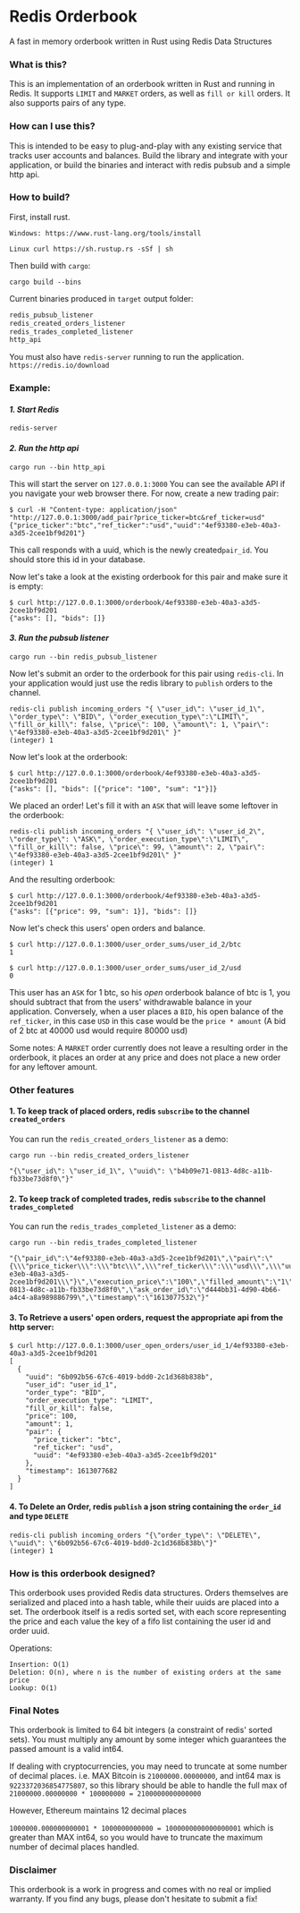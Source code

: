 # Redis Orderbook

A fast in memory orderbook written in Rust using Redis Data Structures


### What is this?
This is an implementation of an orderbook written in Rust and running in Redis.
It supports `LIMIT` and `MARKET` orders, as well as `fill or kill` orders. It also supports pairs of any type.

### How can I use this?
This is intended to be easy to plug-and-play with any existing service that tracks user accounts and balances. Build the library and integrate with your application, or build the binaries and interact with redis pubsub and a simple http api.

### How to build?

First, install rust. 

`Windows: https://www.rust-lang.org/tools/install`

`Linux curl https://sh.rustup.rs -sSf | sh`

Then build with `cargo`:

`cargo build --bins`

Current binaries produced in `target` output folder:

```asm
redis_pubsub_listener
redis_created_orders_listener
redis_trades_completed_listener
http_api
```

You must also have `redis-server` running to run the application. `https://redis.io/download`

### Example:

#### *1. Start Redis*
    redis-server

#### *2. Run the http api*
    cargo run --bin http_api

This will start the server on `127.0.0.1:3000` You can see the available API if you navigate your web browser there. For now, create a new trading pair:



```commandline
$ curl -H "Content-type: application/json" "http://127.0.0.1:3000/add_pair?price_ticker=btc&ref_ticker=usd"
{"price_ticker":"btc","ref_ticker":"usd","uuid":"4ef93380-e3eb-40a3-a3d5-2cee1bf9d201"}
```

This call responds with a uuid, which is the newly created`pair_id`. You should store this id in your database.

Now let's take a look at the existing orderbook for this pair and make sure it is empty:

```commandline
$ curl http://127.0.0.1:3000/orderbook/4ef93380-e3eb-40a3-a3d5-2cee1bf9d201
{"asks": [], "bids": []}
```

#### *3. Run the pubsub listener*
    cargo run --bin redis_pubsub_listener

Now let's submit an order to the orderbook for this pair using `redis-cli`. In your application would just use the redis library to `publish` orders to the channel.

```
redis-cli publish incoming_orders "{ \"user_id\": \"user_id_1\", \"order_type\": \"BID\", \"order_execution_type\":\"LIMIT\", \"fill_or_kill\": false, \"price\": 100, \"amount\": 1, \"pair\": \"4ef93380-e3eb-40a3-a3d5-2cee1bf9d201\" }"
(integer) 1
```

Now let's look at the orderbook:

```commandline
$ curl http://127.0.0.1:3000/orderbook/4ef93380-e3eb-40a3-a3d5-2cee1bf9d201
{"asks": [], "bids": [{"price": "100", "sum": "1"}]}
```

We placed an order! Let's fill it with an `ASK` that will leave some leftover in the orderbook:

```
redis-cli publish incoming_orders "{ \"user_id\": \"user_id_2\", \"order_type\": \"ASK\", \"order_execution_type\":\"LIMIT\", \"fill_or_kill\": false, \"price\": 99, \"amount\": 2, \"pair\": \"4ef93380-e3eb-40a3-a3d5-2cee1bf9d201\" }"
(integer) 1
```

And the resulting orderbook:

```commandline
$ curl http://127.0.0.1:3000/orderbook/4ef93380-e3eb-40a3-a3d5-2cee1bf9d201
{"asks": [{"price": 99, "sum": 1}], "bids": []}
```

Now let's check this users' open orders and balance.

```commandline
$ curl http://127.0.0.1:3000/user_order_sums/user_id_2/btc
1

$ curl http://127.0.0.1:3000/user_order_sums/user_id_2/usd
0
```

This user has an `ASK` for 1 btc, so his _open_ orderbook balance of btc is 1, you should subtract that from the users' withdrawable balance in your application. Conversely, when a user places a `BID`, his open balance of the `ref_ticker`, in this case `USD` in this case would be the `price * amount` (A bid of 2 btc at 40000 usd would require 80000 usd)


Some notes: A `MARKET` order currently does not leave a resulting order in the orderbook, it places an order at any price and does not place a new order for any leftover amount.


### Other features
#### 1. To keep track of placed orders, redis `subscribe` to the channel `created_orders`

You can run the `redis_created_orders_listener` as a demo:

    cargo run --bin redis_created_orders_listener

    "{\"user_id\": \"user_id_1\", \"uuid\": \"b4b09e71-0813-4d8c-a11b-fb33be73d8f0\"}"


#### 2. To keep track of completed trades, redis `subscribe` to the channel `trades_completed`

You can run the `redis_trades_completed_listener` as a demo:

    cargo run --bin redis_trades_completed_listener

    "{\"pair_id\":\"4ef93380-e3eb-40a3-a3d5-2cee1bf9d201\",\"pair\":\"{\\\"price_ticker\\\":\\\"btc\\\",\\\"ref_ticker\\\":\\\"usd\\\",\\\"uuid\\\":\\\"4ef93380-e3eb-40a3-a3d5-2cee1bf9d201\\\"}\",\"execution_price\":\"100\",\"filled_amount\":\"1\",\"side\":\"ASK\",\"bid_user_id\":\"user_id_1\",\"ask_user_id\":\"user_id_2\",\"bid_order_id\":\"b4b09e71-0813-4d8c-a11b-fb33be73d8f0\",\"ask_order_id\":\"d444bb31-4d90-4b66-a4c4-a8a989886799\",\"timestamp\":\"1613077532\"}"



#### 3. To Retrieve a users' open orders, request the appropriate api from the http server:

```commandline
$ curl http://127.0.0.1:3000/user_open_orders/user_id_1/4ef93380-e3eb-40a3-a3d5-2cee1bf9d201
[
  {
    "uuid": "6b092b56-67c6-4019-bdd0-2c1d368b838b",
    "user_id": "user_id_1",
    "order_type": "BID",
    "order_execution_type": "LIMIT",
    "fill_or_kill": false,
    "price": 100,
    "amount": 1,
    "pair": {
      "price_ticker": "btc",
      "ref_ticker": "usd",
      "uuid": "4ef93380-e3eb-40a3-a3d5-2cee1bf9d201"
    },
    "timestamp": 1613077682
  }
]
```

#### 4. To Delete an Order, redis `publish` a json string containing the `order_id` and type `DELETE`


```commandline
redis-cli publish incoming_orders "{\"order_type\": \"DELETE\", \"uuid\": \"6b092b56-67c6-4019-bdd0-2c1d368b838b\"}"
(integer) 1
```


### How is this orderbook designed?

This orderbook uses provided Redis data structures. Orders themselves are serialized and placed into a hash table, while their uuids are placed into a set. The orderbook itself is a redis sorted set, with each score representing the price and each value the key of a fifo list containing the user id and order uuid.

Operations:

    Insertion: O(1)
    Deletion: O(n), where n is the number of existing orders at the same price
    Lookup: O(1)



### Final Notes

This orderbook is limited to 64 bit integers (a constraint of redis' sorted sets). You must multiply any amount by some integer which guarantees the passed amount is a valid int64.

If dealing with cryptocurrencies, you may need to truncate at some number of decimal places. i.e. MAX Bitcoin is `21000000.00000000`, and int64 max is `9223372036854775807`, so this library should be able to handle the full max of `21000000.00000000 * 100000000 = 2100000000000000`


However, Ethereum maintains 12 decimal places 

`1000000.000000000001 * 1000000000000 = 1000000000000000001` which is greater than MAX int64, so you would have to truncate the maximum number of decimal places handled.


### Disclaimer

This orderbook is a work in progress and comes with no real or implied warranty. If you find any bugs, please don't hesitate to submit a fix!
